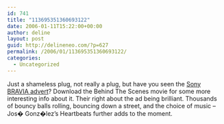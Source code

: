 ```yaml
---
id: 741
title: "113695351360693122"
date: 2006-01-11T15:22:00+00:00
author: deline
layout: post
guid: http://delineneo.com/?p=627
permalink: /2006/01/113695351360693122/
categories:
  - Uncategorized
---
```

Just a shameless plug, not really a plug, but have you seen the [Sony BRAVIA advert](http://www.bravia-advert.com/)? Download the Behind The Scenes movie for some more interesting info about it. Their right about the ad being brilliant. Thousands of bouncy balls rolling, bouncing down a street, and the choice of music &#8211; Jos� Gonz�lez&#8217;s Heartbeats further adds to the moment.
